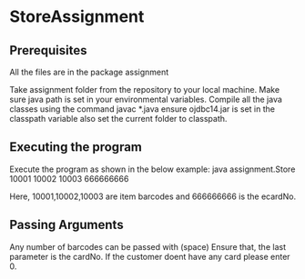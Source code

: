 # StoreAssignment

Prerequisites
-------------
All the files are in the package assignment

Take assignment folder from the repository to your local machine.
Make sure java path is set in your environmental variables.
Compile all the java classes using the command javac *.java
ensure ojdbc14.jar is set in the classpath variable also set the current folder to classpath.

Executing the program
--------------------
Execute the program as shown in the below example:
java assignment.Store 10001 10002 10003 666666666

Here, 10001,10002,10003 are item barcodes and 666666666 is the ecardNo.

Passing Arguments
-----------------
Any number of barcodes can be passed with (space) 
Ensure that, the last parameter is the cardNo. If the customer doent have any card please enter 0.







